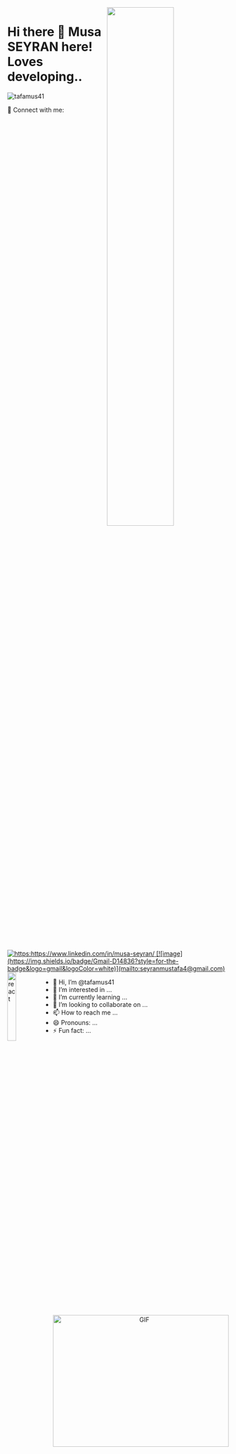 
<img src="https://github-readme-stats.vercel.app/api?username=tafamus41&show_icons=true&theme=tokyonight" align='right' width="55%">

# Hi there 👋 Musa SEYRAN here! Loves developing..
<p align="left"> <img src="https://komarev.com/ghpvc/?username=tafamus41" alt="tafamus41" /> </p>
📩 Connect with me:
<br>
<a href="https://www.linkedin.com/in/musa-seyran/" target="_blank">
    <img src="https://img.shields.io/badge/%20-linkedin-0072b1" alt="https:https://www.linkedin.com/in/musa-seyran/">
</a>
<a href="mailto:seyranmustafa4@gmail.com" target="_blank">
<!--     <img src="https://img.shields.io/badge/%20-gmail-B23121" alt="mailto:seyranmustafa4@gmail.com"> -->
    [![image](https://img.shields.io/badge/Gmail-D14836?style=for-the-badge&logo=gmail&logoColor=white)](mailto:seyranmustafa4@gmail.com)
</a>
<a>
<img src="https://cdn.freelogovectors.net/wp-content/uploads/2018/12/react_logo.png" align='left' width="20%" alt="react">
</a>    
<a target="_blank" align="center">
  <img align="right" top="500" height="300" width="400" alt="GIF" src="https://media.giphy.com/media/SWoSkN6DxTszqIKEqv/giphy.gif">
</a>















- 👋 Hi, I’m @tafamus41
- 👀 I’m interested in ...
- 🌱 I’m currently learning ...
- 💞️ I’m looking to collaborate on ...
- 📫 How to reach me ...
- 😄 Pronouns: ...
- ⚡ Fun fact: ...

<!---
tafamus41/tafamus41 is a ✨ special ✨ repository because its `README.md` (this file) appears on your GitHub profile.
You can click the Preview link to take a look at your changes.
--->
